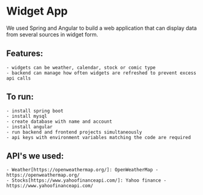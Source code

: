 # Widget App
We used Spring and Angular to build a web application that can display data from several sources in widget form.

## Features:
    - widgets can be weather, calendar, stock or comic type
    - backend can manage how often widgets are refreshed to prevent excess api calls

## To run:
    - install spring boot
    - install mysql
    - create database with name and account 
    - install angular
    - run backend and frontend projects simultaneously
    - api keys with environment variables matching the code are required

## API's we used:
    - Weather[https://openweathermap.org/]: OpenWeatherMap - https://openweathermap.org/
    - Stocks[https://www.yahoofinanceapi.com/]: Yahoo finance - https://www.yahoofinanceapi.com/
    
